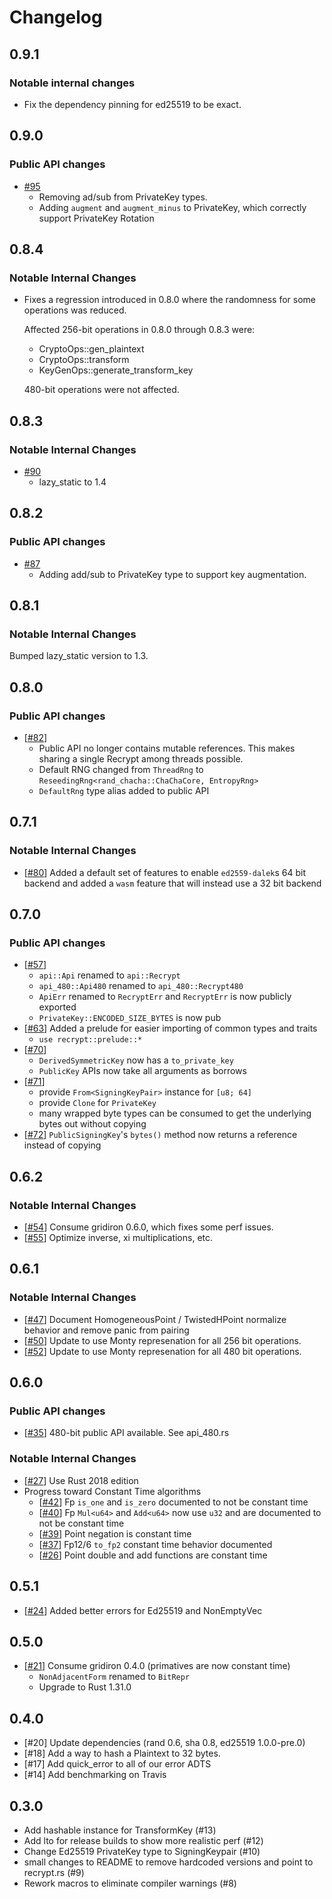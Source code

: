 # Changelog

## 0.9.1

### Notable internal changes

- Fix the dependency pinning for ed25519 to be exact.

## 0.9.0

### Public API changes

- [#95](#95)
  - Removing ad/sub from PrivateKey types.
  - Adding `augment` and `augment_minus` to PrivateKey, which correctly support PrivateKey Rotation

## 0.8.4

### Notable Internal Changes

- Fixes a regression introduced in 0.8.0 where the randomness for some operations was reduced.

  Affected 256-bit operations in 0.8.0 through 0.8.3 were:

  - CryptoOps::gen_plaintext
  - CryptoOps::transform
  - KeyGenOps::generate_transform_key

  480-bit operations were not affected.

## 0.8.3

### Notable Internal Changes

- [#90](#90)
  - lazy_static to 1.4

## 0.8.2

### Public API changes

- [#87](#87)
  - Adding add/sub to PrivateKey type to support key augmentation.

## 0.8.1

### Notable Internal Changes

Bumped lazy_static version to 1.3.

## 0.8.0

### Public API changes

- [[#82](#82)]
  - Public API no longer contains mutable references. This makes sharing a single Recrypt among threads possible.
  - Default RNG changed from `ThreadRng` to `ReseedingRng<rand_chacha::ChaChaCore, EntropyRng>`
  - `DefaultRng` type alias added to public API

## 0.7.1

### Notable Internal Changes

- [[#80](#80)] Added a default set of features to enable `ed2559-dalek`s 64 bit backend and added a `wasm` feature that will instead use a 32 bit backend

## 0.7.0

### Public API changes

- [[#57](#57)]
  - `api::Api` renamed to `api::Recrypt`
  - `api_480::Api480` renamed to `api_480::Recrypt480`
  - `ApiErr` renamed to `RecryptErr` and `RecryptErr` is now publicly exported
  - `PrivateKey::ENCODED_SIZE_BYTES` is now pub
- [[#63](#63)] Added a prelude for easier importing of common types and traits
  - `use recrypt::prelude::*`
- [[#70](#70)]
  - `DerivedSymmetricKey` now has a `to_private_key`
  - `PublicKey` APIs now take all arguments as borrows
- [[#71](#71)]
  - provide `From<SigningKeyPair>` instance for `[u8; 64]`
  - provide `Clone` for `PrivateKey`
  - many wrapped byte types can be consumed to get the underlying bytes out without copying
- [[#72](#72)] `PublicSigningKey`'s `bytes()` method now returns a reference instead of copying

## 0.6.2

### Notable Internal Changes

- [[#54](#54)] Consume gridiron 0.6.0, which fixes some perf issues.
- [[#55](#55)] Optimize inverse, xi multiplications, etc.

## 0.6.1

### Notable Internal Changes

- [[#47](#47)] Document HomogeneousPoint / TwistedHPoint normalize behavior and remove panic from pairing
- [[#50](#50)] Update to use Monty represenation for all 256 bit operations.
- [[#52](#52)] Update to use Monty represenation for all 480 bit operations.

## 0.6.0

### Public API changes

- [[#35](#35)] 480-bit public API available. See api_480.rs

### Notable Internal Changes

- [[#27](#27)] Use Rust 2018 edition
- Progress toward Constant Time algorithms
  - [[#42](#42)] Fp `is_one` and `is_zero` documented to not be constant time
  - [[#40](#40)] Fp `Mul<u64>` and `Add<u64>` now use `u32` and are documented to not be constant time
  - [[#39](#39)] Point negation is constant time
  - [[#37](#37)] Fp12/6 `to_fp2` constant time behavior documented
  - [[#26](#26)] Point double and add functions are constant time

## 0.5.1

- [[#24](#24)] Added better errors for Ed25519 and NonEmptyVec

## 0.5.0

- [[#21](#21)] Consume gridiron 0.4.0 (primatives are now constant time)
  - `NonAdjacentForm` renamed to `BitRepr`
  - Upgrade to Rust 1.31.0

## 0.4.0

- [#20] Update dependencies (rand 0.6, sha 0.8, ed25519 1.0.0-pre.0)
- [#18] Add a way to hash a Plaintext to 32 bytes.
- [#17] Add quick_error to all of our error ADTS
- [#14] Add benchmarking on Travis

## 0.3.0

- Add hashable instance for TransformKey (#13)
- Add lto for release builds to show more realistic perf (#12)
- Change Ed25519 PrivateKey type to SigningKeypair (#10)
- small changes to README to remove hardcoded versions and point to recrypt.rs (#9)
- Rework macros to eliminate compiler warnings (#8)
